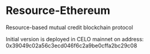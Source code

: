 # Resource-Ethereum
Resource-based mutual credit blockchain protocol

Initial version is deployed in CELO mainnet on address: 0x39049c02a56c3ecd046f6c2a9be0cffa2bc29c08
